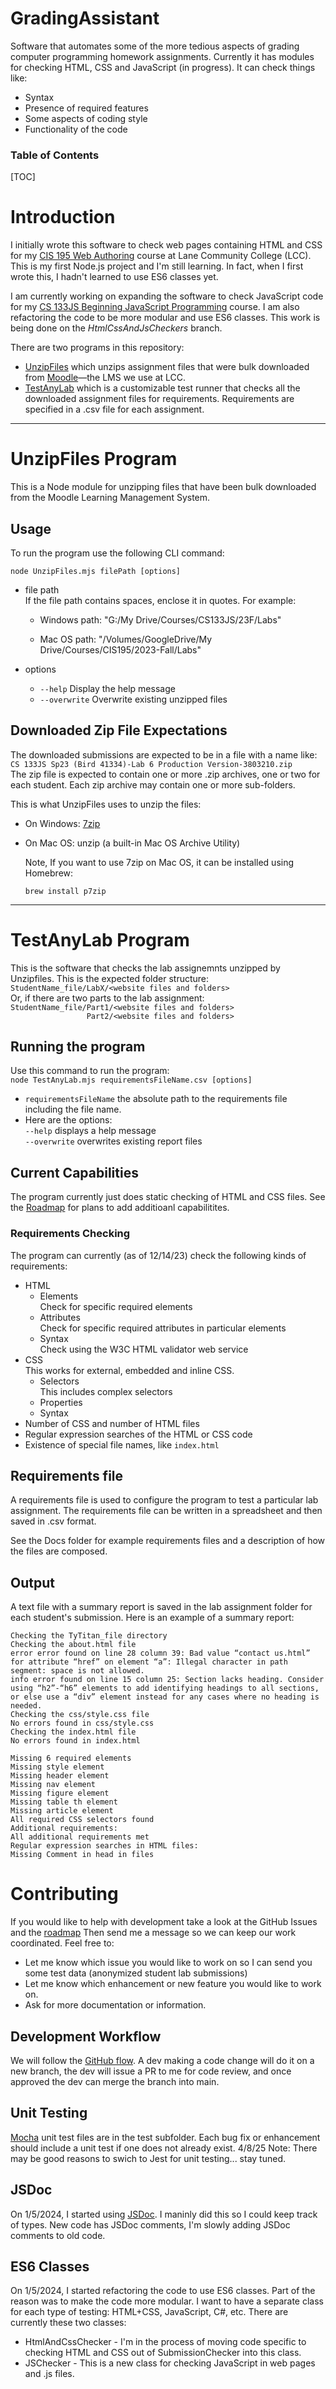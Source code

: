 <h1>GradingAssistant</h1>

Software that automates some of the more tedious aspects of grading computer programming homework assignments. Currently it has modules for checking HTML, CSS and JavaScript (in progress). It can check things like:

- Syntax
- Presence of required features
- Some aspects of coding style
- Functionality of the code

<h3>Table of Contents</h3>

[TOC]

# Introduction

I initially wrote this software to check web pages containing HTML and CSS for my [CIS 195 Web Authoring](https://github.com/LCC-CIT/CIS195-CourseMaterials) course at Lane Community College (LCC). This is my first Node.js project and I'm still learning. In fact, when I first wrote this, I hadn't learned to use ES6 classes yet. 

I am currently working on expanding the software to check JavaScript code for my [CS 133JS Beginning JavaScript Programming](https://github.com/LCC-CIT/CS133JS-CourseMaterials) course. I am also refactoring the code to be more modular and use ES6 classes. This work is being done on the *HtmlCssAndJsCheckers* branch.

There are two programs in this repository:
-  [UnzipFiles](#UnzipFiles) which unzips assignment files that were bulk downloaded from [Moodle](https://moodle.com/)&mdash;the LMS we use at LCC.
-  [TestAnyLab](#TestAnyLab) which is a customizable test runner that checks all the downloaded assignment files for requirements. Requirements are specified in a .csv file for each assignment.



------------

# UnzipFiles Program
This is a Node module for unzipping files that have been bulk downloaded from the Moodle Learning Management System. 

## Usage

To run the program use the following CLI command:

`node UnzipFiles.mjs filePath [options]`

- file path  
  If the file path contains spaces, enclose it in quotes. For example:

  - Windows path: "G:/My Drive/Courses/CS133JS/23F/Labs"
    
  - Mac OS path: "/Volumes/GoogleDrive/My Drive/Courses/CIS195/2023-Fall/Labs"


- options
  -    `--help`   Display the help message
  -   `--overwrite`   Overwrite existing unzipped files

## Downloaded Zip File Expectations

The downloaded submissions are expected to be in a file with a name like: `CS 133JS Sp23 (Bird 41334)-Lab 6 Production Version-3803210.zip`  
The zip file is expected to contain one or more .zip archives, one or two for each student. Each zip archive may contain one or more sub-folders.  

This is what UnzipFiles uses to unzip the files:  

- On Windows: [7zip](url)  
- On Mac OS: unzip (a built-in Mac OS Archive Utility)

  Note, If you want to use 7zip on Mac OS, it can be installed using Homebrew: 

   `brew install p7zip`

-----------

# TestAnyLab Program

This is the software that checks the lab assignemnts unzipped by Unzipfiles. This is the expected folder structure:  
`StudentName_file/LabX/<website files and folders>`  
Or, if there are two parts to the lab assignment:  
`StudentName_file/Part1/<website files and folders>`  
`                 Part2/<website files and folders>`  

 ## Running the program
 Use this command to run the program:  
`node TestAnyLab.mjs requirementsFileName.csv [options]`  

- `requirementsFileName`  the absolute path to the requirements file including the file name.
- Here are the options:  
  `--help`  displays a help message  
  `--overwrite` overwrites existing report files  

## Current Capabilities
The program currently just does static checking of HTML and CSS files.
See the [Roadmap](Docs/GradeAssistRoadmap.md) for plans to add additioanl capabilitites.

### Requirements Checking

The program can currently (as of 12/14/23) check the following kinds of requirements:

- HTML
  - Elements  
    Check for specific required elements
  - Attributes  
    Check for specific required attributes in particular elements
  - Syntax  
    Check using the W3C HTML validator web service
- CSS  
  This works for external, embedded and inline CSS. 
  - Selectors  
    This includes complex selectors
  - Properties
  - Syntax
- Number of CSS and number of HTML files
- Regular expression searches of the HTML or CSS code
- Existence of special file names, like `index.html`

## Requirements file

A requirements file is used to configure the program to test a particular lab assignment. The requirements file can be written in a spreadsheet and then saved in .csv format.

See the Docs folder for example requirements files and a description of how the files are composed.

## Output
A text file with a summary report is saved in the lab assignment folder for each student's submission. Here is an example of a summary report:

```
Checking the TyTitan_file directory
Checking the about.html file
error error found on line 28 column 39: Bad value “contact us.html” for attribute “href” on element “a”: Illegal character in path segment: space is not allowed.
info error found on line 15 column 25: Section lacks heading. Consider using “h2”-“h6” elements to add identifying headings to all sections, or else use a “div” element instead for any cases where no heading is needed.
Checking the css/style.css file
No errors found in css/style.css
Checking the index.html file
No errors found in index.html

Missing 6 required elements
Missing style element
Missing header element
Missing nav element
Missing figure element
Missing table th element
Missing article element
All required CSS selectors found
Additional requirements:
All additional requirements met
Regular expression searches in HTML files:
Missing Comment in head in files
```



# Contributing

If you would like to help with development take a look at the GitHub Issues and the [roadmap](./docs/GradeAssistRoadmap.md)
Then send me a message so we can keep our work coordinated. Feel free to:

- Let me know which issue you would like to work on so I can send you some test data (anonymized student lab submissions)
- Let me know which enhancement or new feature you would like to work on.
- Ask for more documentation or information.

## Development Workflow

We will follow the [GitHub flow](https://docs.github.com/en/get-started/quickstart/github-flow). A dev making a code change will do it on a new branch, the dev will issue a PR to me for code review, and once approved the dev can merge the branch into main.  

## Unit Testing

[Mocha](https://mochajs.org) unit test files are in the test subfolder. Each bug fix or enhancement should include a unit test if one does not already exist.
4/8/25 Note: There may be good reasons to swich to Jest for unit testing... stay tuned.

## JSDoc

On 1/5/2024, I started using [JSDoc](https://jsdoc.app). I maninly did this so I could keep track of types.
New code has JSDoc comments, I'm slowly adding JSDoc comments to old code.

## ES6 Classes

On 1/5/2024, I started refactoring the code to use ES6 classes. Part of the reason was to make the code more modular. I want to have a separate class for each type of testing: HTML+CSS, JavaScript, C#, etc.
There are currently these two classes: 

- HtmlAndCssChecker - I'm in the process of moving code specific to checking HTML and CSS out of SubmissionChecker into this class.
- JSChecker - This is a new class for checking JavaScript in web pages and .js files.
